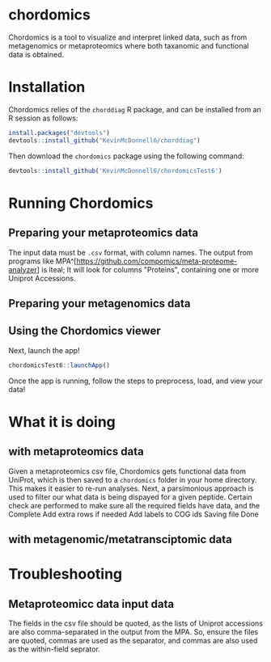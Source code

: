 # chordomics

Chordomics is a tool to visualize and interpret linked data, such as from metagenomics or metaproteomics where both taxanomic and functional data is obtained.

# Installation
Chordomics relies of the `chorddiag` R package, and can be installed from an R session as follows:
``` r
install.packages("devtools")
devtools::install_github("KevinMcDonnell6/chorddiag")
```

Then download the `chordomics` package using the following command:
```r
devtools::install_github('KevinMcDonnell6/chordomicsTest6')
```


# Running Chordomics
## Preparing your metaproteomics data
The input data must be `.csv` format, with column names. The output from programs like MPA^[<https://github.com/compomics/meta-proteome-analyzer>] is iteal; It will look for columns "Proteins", containing one or more Uniprot Accessions.
## Preparing your metagenomics data


## Using the Chordomics viewer
Next, launch the app!

```r
chordomicsTest6::launchApp()
```

Once the app is running, follow the steps to preprocess, load, and view your data!

# What it is doing
## with metaproteomics data
Given a metaproteomics csv file, Chordomics gets functional data from UniProt, which is then saved to a `chordomics` folder in your home directory.  This makes it easier to re-run analyses.  Next, a parsimonious approach is used to filter our what data is being dispayed for a given peptide. Certain check are performed to make sure all the required fields have data, and the
Complete
Add extra rows if needed
Add labels to COG ids
Saving file
Done
## with metagenomic/metatransciptomic data



# Troubleshooting
## Metaproteomicc data input data
The fields in the csv file should be quoted, as the lists of Uniprot accessions are also comma-separated in the output from the MPA.  So, ensure the files are quoted, commas are used as the separator, and commas are also used as the within-field seprator.
